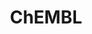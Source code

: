 ---
layout: default
bigquery: https://console.cloud.google.com/bigquery?p=patents-public-data&d=ebi_chembl&page=dataset
citation: '"The ChEMBL database in 2017." Anna Gaulton, Anne Hersey, Michał Nowotka,
  A Patrícia Bento, Jon Chambers, David Mendez, Prudence Mutowo, Francis Atkinson,
  Louisa J Bellis, Elena Cibrián-Uhalte, Mark Davies, Nathan Dedman, Anneli Karlsson,
  María Paula Magariños, John P Overington, George Papadatos, Ines Smit, Andrew R
  Leach Nucleic acids Research (2017) 45 (Database Issue), D945-D954'
contributors: European Bioinformatics Institute
cost: None
description: ChEMBL Data is a manually curated database of small molecules used in
  drug discovery, including information about existing patented drugs.
documentation: 'schema: https://www.ebi.ac.uk/chembl/db_schema


  '
last_edit: Mon, 04 Apr 2022 19:07:30 GMT
location: https://console.cloud.google.com/marketplace/product/google_patents_public_datasets/chembl
maintained_by: EMBL-EBI, an outstation of European Molecular Biology Laboratory
related_publications: '

  ChEMBL: towards direct deposition of bioassay data.


  Mendez D, Gaulton A, Bento AP, Chambers J, De Veij M, Félix E, Magariños MP, Mosquera
  JF, Mutowo P, Nowotka M, Gordillo-Marañón M, Hunter F, Junco L, Mugumbate G, Rodriguez-Lopez
  M, Atkinson F, Bosc N, Radoux CJ, Segura-Cabrera A, Hersey A, Leach AR.


  — Nucleic Acids Res. 2019; 47(D1):D930-D940. doi: 10.1093/nar/gky1075

  '
schema_fields: '[''rgid'', ''ddd_comment'', ''mechanism_of_action'', ''molecule_type'',
  ''assay_param_id'', ''activity_id'', ''ap_id'', ''assay_organism'', ''domain_type'',
  ''l4'', ''compsyn_id'', ''level5'', ''sequence_md5sum'', ''patent_expire_date'',
  ''level1'', ''alogp'', ''direct_interaction'', ''cell_ontology_id'', ''src_compound_id'',
  ''l2'', ''variant_id'', ''status'', ''l8'', ''chirality'', ''oc_id'', ''warning_id'',
  ''assay_source'', ''source_domain_id'', ''l1'', ''level3'', ''drugind_id'', ''relationship'',
  ''who_name'', ''usan_stem_id'', ''target_type'', ''cell_source_organism'', ''updated_on'',
  ''disease_efficacy'', ''major_class'', ''availability_type'', ''protein_class_desc'',
  ''src_description'', ''level2'', ''helm_notation'', ''relationship_type'', ''confidence'',
  ''ingredient'', ''metref_id'', ''smid'', ''start_position'', ''synonyms'', ''heavy_atoms'',
  ''downgraded'', ''pathway_key'', ''black_box_warning'', ''warning_class'', ''delist_flag'',
  ''acd_logp'', ''previous_company'', ''level1_description'', ''standard_inchi'',
  ''compound_key'', ''nda_type'', ''acd_logd'', ''selectivity_comment'', ''aspect'',
  ''irac_class_id'', ''publication_number'', ''hba'', ''assay_id'', ''psa'', ''protein_class_synonym'',
  ''stat'', ''warning_country'', ''clo_id'', ''res_stem_id'', ''path'', ''value'',
  ''frac_code'', ''mutation'', ''src_id'', ''predbind_id'', ''aromatic_rings'', ''warning_year'',
  ''num_alerts'', ''action_type'', ''chebi_par_id'', ''acd_most_bpka'', ''ro3_pass'',
  ''level4_description'', ''priority'', ''irac_code'', ''doc_type'', ''upper_value'',
  ''qed_weighted'', ''cx_most_bpka'', ''volume'', ''assay_category'', ''bto_id'',
  ''molecular_mechanism'', ''targcomp_id'', ''submission_date'', ''assay_class_id'',
  ''mesh_id'', ''efo_term'', ''therapeutic_flag'', ''drug_product_flag'', ''hrac_code'',
  ''atc_code'', ''enzyme_tid'', ''cl_lincs_id'', ''mc_target_name'', ''full_mwt'',
  ''bao_format'', ''sitecomp_id'', ''dosed_ingredient'', ''curation_comment'', ''rtb'',
  ''binding_site_comment'', ''smarts'', ''assay_tax_id'', ''num_lipinski_ro5_violations'',
  ''max_phase'', ''class_type'', ''assay_cell_type'', ''frac_class_id'', ''withdrawn_country'',
  ''class_level'', ''qudt_units'', ''mol_atc_id'', ''cellosaurus_id'', ''usan_stem'',
  ''first_in_class'', ''potential_duplicate'', ''doi'', ''active_molregno'', ''name'',
  ''type'', ''withdrawn_flag'', ''parenteral'', ''pref_name'', ''prodrug'', ''aidx'',
  ''product_id'', ''entity_id'', ''related_tid'', ''db_source'', ''indication_class'',
  ''molregno'', ''active_ingredient'', ''metabolite_record_id'', ''assay_test_type'',
  ''assay_desc'', ''patent_use_code'', ''targrel_id'', ''issue'', ''confidence_score'',
  ''oral'', ''applicant_full_name'', ''protclasssyn_id'', ''ddd_id'', ''drug_substance_flag'',
  ''l5'', ''go_id'', ''standard_flag'', ''mol_frac_id'', ''l6'', ''dosage_form'',
  ''log_id'', ''result_flag'', ''ddd_value'', ''cell_name'', ''actsm_id'', ''stem'',
  ''l3'', ''level3_description'', ''sequence'', ''first_page'', ''data_validity_comment'',
  ''target_mapping'', ''efo_id'', ''cell_id'', ''full_molformula'', ''warning_description'',
  ''ref_url'', ''strength'', ''abstract'', ''natural_product'', ''job_id'', ''standard_relation'',
  ''cx_logd'', ''normal_range_min'', ''site_name'', ''assay_subcellular_fraction'',
  ''withdrawn_class'', ''standard_type'', ''compound_name'', ''ridx'', ''end_position'',
  ''level2_description'', ''version'', ''mw_freebase'', ''uberon_id'', ''ref_type'',
  ''assay_tissue'', ''mc_target_type'', ''cx_most_apka'', ''homologue'', ''ddd_units'',
  ''mw_monoisotopic'', ''acd_most_apka'', ''comp_class_id'', ''hrac_class_id'', ''met_conversion'',
  ''tissue_id'', ''year'', ''ddd_admr'', ''component_id'', ''updated_by'', ''ref_id'',
  ''uo_units'', ''alert_name'', ''comp_go_id'', ''alert_id'', ''published_units'',
  ''std_act_id'', ''standard_upper_value'', ''species_group_flag'', ''last_page'',
  ''journal'', ''bao_endpoint'', ''alert_set_id'', ''polymer_flag'', ''lle'', ''mol_irac_id'',
  ''tid_fixed'', ''inorganic_flag'', ''who_extra'', ''text_value'', ''drug_record_id'',
  ''molecular_species'', ''annotation'', ''units'', ''mc_organism'', ''published_value'',
  ''co_stem_id'', ''parent_molregno'', ''activity_comment'', ''prod_pat_id'', ''l7'',
  ''component_synonym'', ''protein_class_id'', ''set_name'', ''mc_target_accession'',
  ''domain_name'', ''relationship_desc'', ''molsyn_id'', ''enzyme_name'', ''sei'',
  ''tid'', ''warning_type'', ''cell_source_tax_id'', ''withdrawn_year'', ''num_ro5_violations'',
  ''isoform'', ''pathway_id'', ''creation_date'', ''met_comment'', ''mol_hrac_id'',
  ''cx_logp'', ''as_id'', ''parameter_value'', ''route'', ''hbd_lipinski'', ''published_type'',
  ''mecref_id'', ''pchembl_value'', ''accession'', ''topical'', ''last_active'', ''toid'',
  ''substrate_record_id'', ''src_short_name'', ''compd_id'', ''usan_stem_definition'',
  ''hba_lipinski'', ''assay_strain'', ''component_type'', ''hbd'', ''site_residues'',
  ''target_desc'', ''curated_by'', ''biocomp_id'', ''country'', ''tbl'', ''approval_date'',
  ''title'', ''parent_id'', ''parent_go_id'', ''cpd_str_alert_id'', ''db_version'',
  ''structure_type'', ''assay_type'', ''formulation_id'', ''definition'', ''mechanism_comment'',
  ''domain_description'', ''short_name'', ''source'', ''domain_id'', ''mec_id'', ''activity_count'',
  ''authors'', ''published_relation'', ''patent_id'', ''ass_cls_map_id'', ''met_id'',
  ''doc_id'', ''standard_inchi_key'', ''parameter_type'', ''organism'', ''bei'', ''description'',
  ''canonical_smiles'', ''src_assay_id'', ''entity_type'', ''usan_substem'', ''first_approval'',
  ''syn_type'', ''idx'', ''standard_value'', ''site_id'', ''stem_class'', ''level4'',
  ''cell_description'', ''cell_source_tissue'', ''mesh_heading'', ''le'', ''orig_description'',
  ''molfile'', ''mc_tax_id'', ''withdrawn_reason'', ''indref_id'', ''parent_type'',
  ''tax_id'', ''caloha_id'', ''cidx'', ''pubmed_id'', ''trade_name'', ''company'',
  ''standard_units'', ''innovator_company'', ''chembl_id'', ''patent_no'', ''relation'',
  ''prediction_method'', ''ad_type'', ''standard_text_value'', ''warnref_id'', ''max_phase_for_ind'',
  ''normal_range_max'', ''comments'', ''research_stem'', ''bao_id'', ''usan_year'',
  ''label'', ''subgroup'', ''record_id'']'
shortname: chembl
tags:
- biotechnology
- health
- chemical
- bioinformatics
- medical
terms_of_use: CC BY-SA 3.0
title: ChEMBL
uuid: e232a192-965c-4ec9-904c-155b6dfe56c5
---